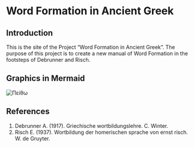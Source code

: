 # Word Formation in Ancient Greek

## Introduction

This is the site of the Project “Word Formation in Ancient Greek”.
The purpose of this project is to create a new manual of Word Formation in the footsteps of Debrunner and Risch.

## Graphics in Mermaid


![Πείθω](/images/Images/Peitho.svg)


## References

1. Debrunner A. (1917). Griechische wortbildungslehre. C. Winter.
1. Risch E. (1937). Wortbildung der homerischen sprache von ernst risch. W. de Gruyter. 
